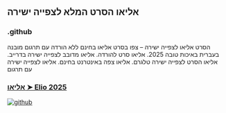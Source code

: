 ## אליאו הסרט המלא לצפייה ישירה

### .github

הסרט אליאו לצפייה ישירה – צפו בסרט אליאו בחינם ללא הורדה עם תרגום מובנה בעברית באיכות טובה 2025. אליאו סרט להורדה. אליאו מדובב לצפייה ישירה בדרייב. אליאו הסרט לצפייה ישירה טלגרם. אליאו צפה באינטרנט בחינם. אליאו לצפייה ישירה עם תרגום

### [אליאו ➤ Elio 2025](https://watching4khdmovies.blogspot.com/2025/07/elio-he.html)

<a href="https://watching4khdmovies.blogspot.com/2025/07/elio-he.html" rel="nofollow"><img src="https://image.tmdb.org/t/p/w1280/xCLCP0vr88t6ZHcANn9yPqku2xh.jpg" alt="github" data-canonical-src="https://image.tmdb.org/t/p/w1280/xCLCP0vr88t6ZHcANn9yPqku2xh.jpg" style="max-width: 100%;"></a>
